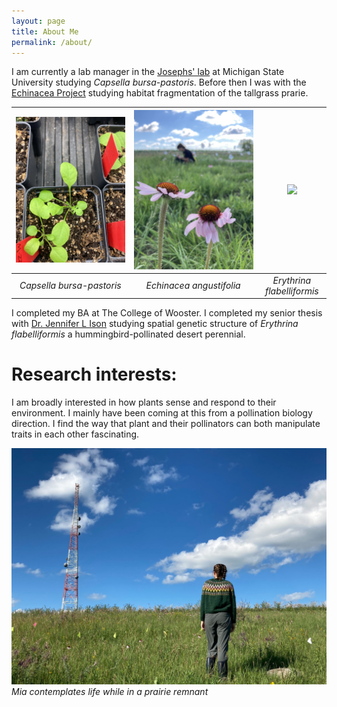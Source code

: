 ```yaml
---
layout: page
title: About Me
permalink: /about/
---
```


I am currently a lab manager in the [Josephs' lab](https://josephslab.github.io/) at Michigan State University studying *Capsella bursa-pastoris*. Before then I was with the [Echinacea Project](https://echinaceaproject.org/) studying habitat fragmentation of the tallgrass prarie. 



![](img/capsella.jpg)  |  ![](img/echinacea.jpg) |![](img/coralBean.jpg) 
:-------------------------:|:-------------------------:|:-------------------------:
*Capsella bursa-pastoris*   |  *Echinacea angustifolia* |  *Erythrina flabelliformis*



I completed my BA at The College of Wooster. I completed my senior thesis with [Dr. Jennifer L Ison](https://isonlab.voices.wooster.edu/) studying spatial genetic structure of *Erythrina flabelliformis* a hummingbird-pollinated desert perennial.


# Research interests:
I am broadly interested in how plants sense and respond to their environment. I mainly have been coming at this from a pollination biology direction. I find the way that plant and their pollinators can both manipulate traits in each other fascinating.


![Mia contemplates life while in a prairie remnant](img/masSweater.jpg)
*Mia contemplates life while in a prairie remnant*
